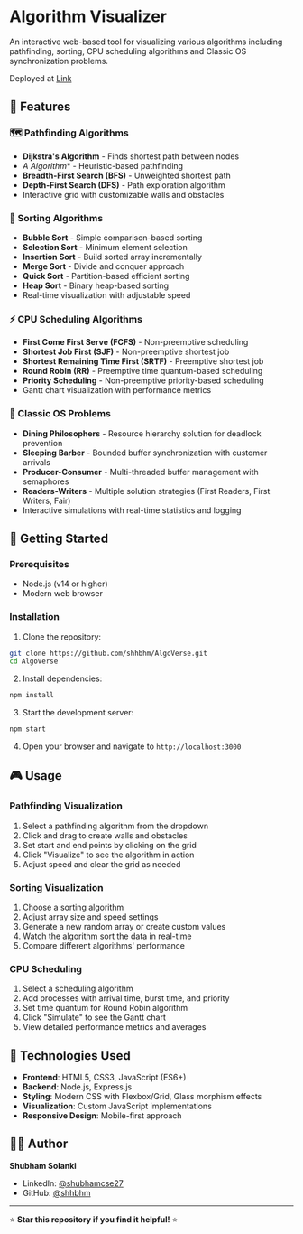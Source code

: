 # Algorithm Visualizer
An interactive web-based tool for visualizing various algorithms including pathfinding, sorting, CPU scheduling algorithms and Classic OS synchronization problems.

Deployed at [Link](https://algoversebyshhbhm.netlify.app/)

## 🎯 Features

### 🗺️ Pathfinding Algorithms
- **Dijkstra's Algorithm** - Finds shortest path between nodes
- **A* Algorithm** - Heuristic-based pathfinding 
- **Breadth-First Search (BFS)** - Unweighted shortest path
- **Depth-First Search (DFS)** - Path exploration algorithm
- Interactive grid with customizable walls and obstacles

### 🔢 Sorting Algorithms
- **Bubble Sort** - Simple comparison-based sorting
- **Selection Sort** - Minimum element selection
- **Insertion Sort** - Build sorted array incrementally
- **Merge Sort** - Divide and conquer approach
- **Quick Sort** - Partition-based efficient sorting
- **Heap Sort** - Binary heap-based sorting
- Real-time visualization with adjustable speed

### ⚡ CPU Scheduling Algorithms
- **First Come First Serve (FCFS)** - Non-preemptive scheduling
- **Shortest Job First (SJF)** - Non-preemptive shortest job
- **Shortest Remaining Time First (SRTF)** - Preemptive shortest job
- **Round Robin (RR)** - Preemptive time quantum-based scheduling
- **Priority Scheduling** - Non-preemptive priority-based scheduling
- Gantt chart visualization with performance metrics

### 🔧 Classic OS Problems
- **Dining Philosophers** - Resource hierarchy solution for deadlock prevention
- **Sleeping Barber** - Bounded buffer synchronization with customer arrivals  
- **Producer-Consumer** - Multi-threaded buffer management with semaphores
- **Readers-Writers** - Multiple solution strategies (First Readers, First Writers, Fair)
- Interactive simulations with real-time statistics and logging

## 🚀 Getting Started

### Prerequisites
- Node.js (v14 or higher)
- Modern web browser

### Installation

1. Clone the repository:
```bash
git clone https://github.com/shhbhm/AlgoVerse.git
cd AlgoVerse
```

2. Install dependencies:
```bash
npm install
```

3. Start the development server:
```bash
npm start
```

4. Open your browser and navigate to `http://localhost:3000`

## 🎮 Usage

### Pathfinding Visualization
1. Select a pathfinding algorithm from the dropdown
2. Click and drag to create walls and obstacles
3. Set start and end points by clicking on the grid
4. Click "Visualize" to see the algorithm in action
5. Adjust speed and clear the grid as needed

### Sorting Visualization
1. Choose a sorting algorithm
2. Adjust array size and speed settings
3. Generate a new random array or create custom values
4. Watch the algorithm sort the data in real-time
5. Compare different algorithms' performance

### CPU Scheduling
1. Select a scheduling algorithm
2. Add processes with arrival time, burst time, and priority
3. Set time quantum for Round Robin algorithm
4. Click "Simulate" to see the Gantt chart
5. View detailed performance metrics and averages

## 🎨 Technologies Used

- **Frontend**: HTML5, CSS3, JavaScript (ES6+)
- **Backend**: Node.js, Express.js
- **Styling**: Modern CSS with Flexbox/Grid, Glass morphism effects
- **Visualization**: Custom JavaScript implementations
- **Responsive Design**: Mobile-first approach

## 👨‍💻 Author

**Shubham Solanki**
- LinkedIn: [@shubhamcse27](https://www.linkedin.com/in/shubhamcse27/)
- GitHub: [@shhbhm](https://github.com/shhbhm)
---

⭐ **Star this repository if you find it helpful!** ⭐
